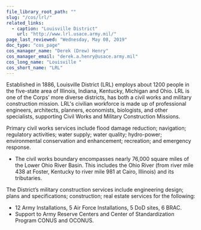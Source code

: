 ```yaml
---
file_library_root_path: ""
slug: "/cos/lrl/"
related_links:
  - caption: "Louisville District"
    url: "http://www.lrl.usace.army.mil/"
page_last_reviewed: "Wednesday, May 08, 2019"
doc_type: "cos_page"
cos_manager_name: "Derek (Drew) Henry"
cos_manager_email: "derek.a.henry@usace.army.mil"
cos_long_name: "Louisville "
cos_short_name: "LRL"
---
```


Established in 1886, Louisville District (LRL) employs about 1200 people in the five-state area of Illinois, Indiana, Kentucky, Michigan and Ohio. LRL is one of the Corps’ more diverse districts, has both a civil works and military construction mission. LRL's civilian workforce is made up of professional engineers, architects, planners, economists, biologists, and other specialists, supporting Civil Works and Military Construction Missions.

Primary civil works services include flood damage reduction; navigation; regulatory activities; water supply; water quality; hydro-power; environmental conservation and enhancement; recreation; and emergency response.

- The civil works boundary encompasses nearly 76,000 square miles of the Lower Ohio River Basin. This includes the Ohio River (from river mile 438 at Foster, Kentucky to river mile 981 at Cairo, Illinois) and its tributaries.

The District’s military construction services include engineering design; plans and specifications; construction; real estate services for the following:

- 12 Army Installations, 5 Air Force Installations, 5 DoD sites, 6 BRAC.
- Support to Army Reserve Centers and Center of Standardization Program CONUS and OCONUS.
